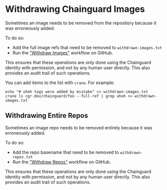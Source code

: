 # Withdrawing Chainguard Images

Sometimes an image needs to be removed from the repository because it was erroneously added.

To do so:

- Add the full image refs that need to be removed to `withdrawn-images.txt`
- Run the ["Withdraw Images"](https://github.com/chainguard-images/images/os/blob/main/.github/workflows/withdraw-images.yaml) workflow on GitHub.

This ensures that these operations are only done using the Chainguard identity with permission, and not by any human user directly. This also provides an audit trail of such operations.

You can add items to the list with `crane`. For example:

```
echo "# uhoh tags were added by mistake" >> withdrawn-images.txt
crane ls cgr.dev/chainguard/foo --full-ref | grep uhoh >> withdrawn-images.txt
```

## Withdrawing Entire Repos

Sometimes an image repo needs to be removed entirely because it was erroneously added.

To do so:

- Add the repo basename that need to be removed to `withdrawn-repos.txt`
- Run the ["Withdraw Repos"](https://github.com/chainguard-images/images/os/blob/main/.github/workflows/withdraw-repos.yaml) workflow on GitHub.

This ensures that these operations are only done using the Chainguard identity with permission, and not by any human user directly. This also provides an audit trail of such operations.
